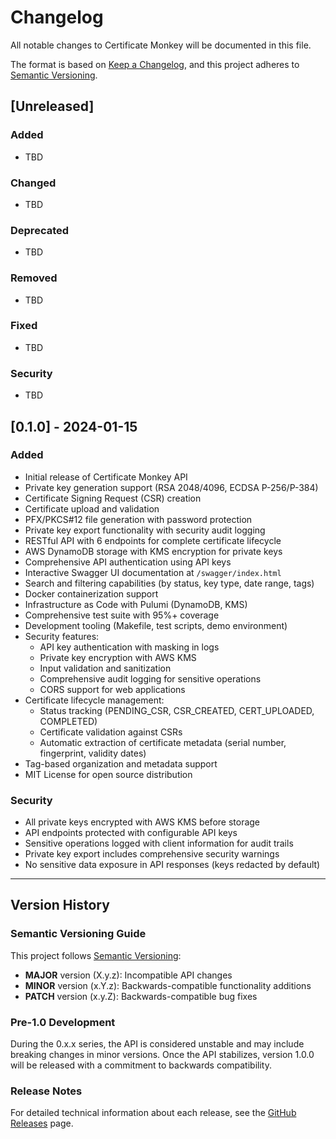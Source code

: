# Changelog

All notable changes to Certificate Monkey will be documented in this file.

The format is based on [Keep a Changelog](https://keepachangelog.com/en/1.0.0/),
and this project adheres to [Semantic Versioning](https://semver.org/spec/v2.0.0.html).

## [Unreleased]

### Added
- TBD

### Changed
- TBD

### Deprecated
- TBD

### Removed
- TBD

### Fixed
- TBD

### Security
- TBD

## [0.1.0] - 2024-01-15

### Added
- Initial release of Certificate Monkey API
- Private key generation support (RSA 2048/4096, ECDSA P-256/P-384)
- Certificate Signing Request (CSR) creation
- Certificate upload and validation
- PFX/PKCS#12 file generation with password protection
- Private key export functionality with security audit logging
- RESTful API with 6 endpoints for complete certificate lifecycle
- AWS DynamoDB storage with KMS encryption for private keys
- Comprehensive API authentication using API keys
- Interactive Swagger UI documentation at `/swagger/index.html`
- Search and filtering capabilities (by status, key type, date range, tags)
- Docker containerization support
- Infrastructure as Code with Pulumi (DynamoDB, KMS)
- Comprehensive test suite with 95%+ coverage
- Development tooling (Makefile, test scripts, demo environment)
- Security features:
  - API key authentication with masking in logs
  - Private key encryption with AWS KMS
  - Input validation and sanitization
  - Comprehensive audit logging for sensitive operations
  - CORS support for web applications
- Certificate lifecycle management:
  - Status tracking (PENDING_CSR, CSR_CREATED, CERT_UPLOADED, COMPLETED)
  - Certificate validation against CSRs
  - Automatic extraction of certificate metadata (serial number, fingerprint, validity dates)
- Tag-based organization and metadata support
- MIT License for open source distribution

### Security
- All private keys encrypted with AWS KMS before storage
- API endpoints protected with configurable API keys
- Sensitive operations logged with client information for audit trails
- Private key export includes comprehensive security warnings
- No sensitive data exposure in API responses (keys redacted by default)

---

## Version History

### Semantic Versioning Guide

This project follows [Semantic Versioning](https://semver.org/):

- **MAJOR** version (X.y.z): Incompatible API changes
- **MINOR** version (x.Y.z): Backwards-compatible functionality additions
- **PATCH** version (x.y.Z): Backwards-compatible bug fixes

### Pre-1.0 Development

During the 0.x.x series, the API is considered unstable and may include breaking changes in minor versions. Once the API stabilizes, version 1.0.0 will be released with a commitment to backwards compatibility.

### Release Notes

For detailed technical information about each release, see the [GitHub Releases](https://github.com/your-username/certificate-monkey/releases) page.
